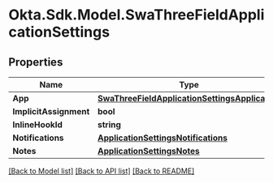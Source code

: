 # Okta.Sdk.Model.SwaThreeFieldApplicationSettings

## Properties

Name | Type | Description | Notes
------------ | ------------- | ------------- | -------------
**App** | [**SwaThreeFieldApplicationSettingsApplication**](SwaThreeFieldApplicationSettingsApplication.md) |  | [optional] 
**ImplicitAssignment** | **bool** |  | [optional] 
**InlineHookId** | **string** |  | [optional] 
**Notifications** | [**ApplicationSettingsNotifications**](ApplicationSettingsNotifications.md) |  | [optional] 
**Notes** | [**ApplicationSettingsNotes**](ApplicationSettingsNotes.md) |  | [optional] 

[[Back to Model list]](../README.md#documentation-for-models) [[Back to API list]](../README.md#documentation-for-api-endpoints) [[Back to README]](../README.md)

